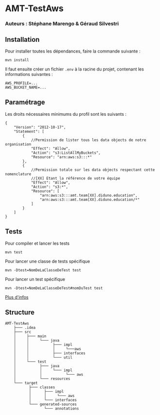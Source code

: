 # AMT-TestAws

### Auteurs : Stéphane Marengo & Géraud Silvestri

## Installation

Pour installer toutes les dépendances, faire la commande suivante :

```
mvn install
```

Il faut ensuite créer un fichier `.env` à la racine du projet, contenant les informations suivantes :

```
AWS_PROFILE=...
AWS_BUCKET_NAME=...
```

## Paramétrage

Les droits nécessaires minimums du profil sont les suivants :

```
{
    "Version": "2012-10-17",
    "Statement": [
        {
            //Permission de lister tous les data objects de notre organisation
            "Effect": "Allow",
            "Action": "s3:ListAllMyBuckets",
            "Resource": "arn:aws:s3:::*"
        },
        {   
            //Permission totale sur les data objects respectant cette nomenclature
            //[XX] Etant la référence de votre équipe
            "Effect": "Allow",
            "Action": "s3:*",
            "Resource": [
                "arn:aws:s3:::amt.team[XX].diduno.education",
                "arn:aws:s3:::amt.team[XX].diduno.education/*"
            ]
        }
    ]
}

```

## Tests

Pour compiler et lancer les tests

```
mvn test
```

Pour lancer une classe de tests spécifique

```
mvn -Dtest=NomDeLaClasseDeTest test
```

Pour lancer un test spécifique

```
mvn -Dtest=NomDeLaClasseDeTest#nomDuTest test
```

[Plus d'infos](https://maven.apache.org/surefire/maven-surefire-plugin/examples/single-test.html)

## Structure

```
AMT-TestAws
    ├─── .idea
    ├─── src
    │     ├─── main
    │     │     └─── java
    │     │           ├─── impl
    │     │           │     └───aws
    │     │           ├─── interfaces
    │     │           └─── util
    │     └─── test
    │           ├─── java
    │           │     └─── impl
    │           │           └─── aws
    │           └─── resources
    └─── target
           ├─── classes
           │      ├─── impl
           │      │     └─── aws
           │      └─── interfaces
           └─── generated-sources
                  └─── annotations
```